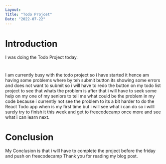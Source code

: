 ```yaml
---
Layout:
Title: "Todo Projcet"
Date: "2022-07-22"
---
```


# Introduction

I was doing the Todo Project today.

#
I am currently busy with the todo project so i have started it hence am having some problems where by teh submit button its showing some errors and does not want to submit so i will have to redo the button on my todo list project to see that whats the problem is after that i will have to seek some help on my one of my seniors to tell me what could be the problem in my code because i currently not see the problem to its a bit harder to do the React Todo app when is my first time but i will see what i can do so i willl surely try to finish it this week and get to freecodecamp once more and see what i can learn next.

# Conclusion

My Conclusion is that i wlll have to complete the project before the friday and push on freecodecamp Thank you for reading my blog post.